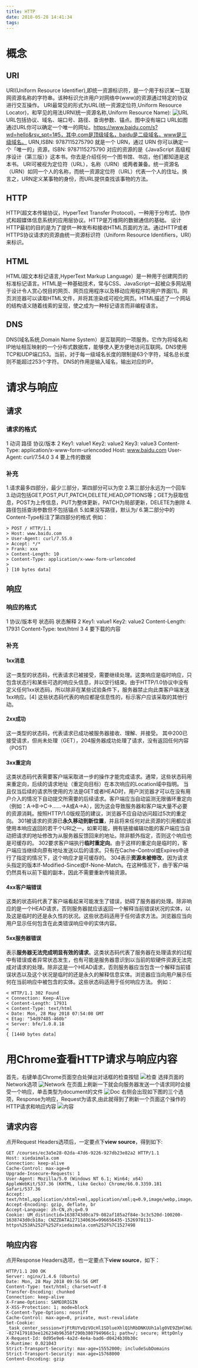 ```yaml
---
title: HTTP
date: 2018-05-28 14:41:34
tags:
---
```

# 概念
## URI
URI(Uniform Resource Identifier),即统一资源标识符，是一个用于标识某一互联网资源名称的字符串。该种标识允许用户对网络中(www)的资源通过特定的协议进行交互操作。
URI最常见的形式为URL(统一资源定位符,Uniform Resource Locator)，和罕见的用法URN(统一资源名称,Uniform Resource Name):
![URL](https://raw.githubusercontent.com/chenzhe512/blog-generator/master/image/url.png)
URL包括协议、域名、端口号、路径、查询参数、锚点。图中没有端口
URL如图通过URL你可以确定一个唯一的网址。https://www.baidu.com/s?wd=hello&rsv_spt=1#5，其中.com是顶级域名，baidu是二级域名，www是三级域名。
URN,ISBN: 9787115275790 就是一个 URN，通过 URN 你可以确定一个「唯一的」资源，ISBN: 9787115275790 对应的资源的是《JavaScript 高级程序设计（第三版）》这本书。你去是介绍任何一个图书馆、书店，他们都知道是这本书。
URI可被视为定位符（URL），名称（URN）或两者兼备。统一资源名（URN）如同一个人的名称，而统一资源定位符（URL）代表一个人的住址。换言之，URN定义某事物的身份，而URL提供查找该事物的方法。
## HTTP
HTTP(超文本传输协议，HyperText Transfer Protocol)，一种用于分布式、协作式和超媒体信息系统的应用层协议。HTTP是万维网的数据通信的基础。
设计HTTP最初的目的是为了提供一种发布和接收HTML页面的方法。通过HTTP或者HTTPS协议请求的资源由统一资源标识符（Uniform Resource Identifiers，URI）来标识。
## HTML
HTML(超文本标记语言,HyperText Markup Language）是一种用于创建网页的标准标记语言。HTML是一种基础技术，常与CSS、JavaScript一起被众多网站用于设计令人赏心悦目的网页、网页应用程序以及移动应用程序的用户界面[1]。网页浏览器可以读取HTML文件，并将其渲染成可视化网页。HTML描述了一个网站的结构语义随着线索的呈现，使之成为一种标记语言而非编程语言。
## DNS
DNS(域名系统,Domain Name System）是互联网的一项服务。它作为将域名和IP地址相互映射的一个分布式数据库，能够使人更方便地访问互联网。DNS使用TCP和UDP端口53。当前，对于每一级域名长度的限制是63个字符，域名总长度则不能超过253个字符。
DNS的作用是输入域名，输出对应的IP。
# 请求与响应
## 请求
### 请求的格式
1 动词 路径 协议/版本
2   Key1: value1
    Key2: value2
    Key3: value3
    Content-Type: application/x-www-form-urlencoded
    Host: www.baidu.com
    User-Agent: curl/7.54.0
3 
4 要上传的数据
### 补充
1.请求最多四部分，最少三部分，第四部分可以为空
2.第三部分永远为一个回车
3.动词包括GET,POST,PUT,PATCH,DELETE,HEAD,OPTIONS等；GET为获取信息，POST为上传信息，PUT为整体更新，PATCH为局部更新，DELETE为删除
4.路径包括查询参数但不包括锚点
5.如果没写路径，默认为/
6.第二部分中的Content-Type标注了第四部分的格式
例如：
```
> POST / HTTP/1.1
> Host: www.baidu.com
> User-Agent: curl/7.55.0
> Accept: */*
> Frank: xxx
> Content-Length: 10
> Content-Type: application/x-www-form-urlencoded
>
} [10 bytes data]
```
## 响应
### 响应的格式
1 协议/版本号 状态码 状态解释
2   Key1: value1
    Key2: value2
    Content-Length: 17931
    Content-Type: text/html
3
4 要下载的内容
### 补充
#### 1xx消息
这一类型的状态码，代表请求已被接受，需要继续处理。这类响应是临时响应，只包含状态行和某些可选的响应头信息，并以空行结束。由于HTTP/1.0协议中没有定义任何1xx状态码，所以除非在某些试验条件下，服务器禁止向此类客户端发送1xx响应。[4] 这些状态码代表的响应都是信息性的，标示客户应该采取的其他行动。
#### 2xx成功
这一类型的状态码，代表请求已成功被服务器接收、理解、并接受。
其中200已接受请求，但尚未处理（GET），204服务器成功处理了请求，没有返回任何内容（POST)
#### 3xx重定向
这类状态码代表需要客户端采取进一步的操作才能完成请求。通常，这些状态码用来重定向，后续的请求地址（重定向目标）在本次响应的Location域中指明。
当且仅当后续的请求所使用的方法是GET或者HEAD时，用户浏览器才可以在没有用户介入的情况下自动提交所需要的后续请求。客户端应当自动监测无限循环重定向（例如：A→B→C→……→A或A→A），因为这会导致服务器和客户端大量不必要的资源消耗。按照HTTP/1.0版规范的建议，浏览器不应自动访问超过5次的重定向。
301被请求的资源已**永久移动到新位置**，并且将来任何对此资源的引用都应该使用本响应返回的若干个URI之一。如果可能，拥有链接编辑功能的客户端应当自动把请求的地址修改为从服务器反馈回来的地址。除非额外指定，否则这个响应也是可缓存的。
302要求客户端执行**临时重定向**。由于这样的重定向是临时的，客户端应当继续向原有地址发送以后的请求。只有在Cache-Control或Expires中进行了指定的情况下，这个响应才是可缓存的。
304表示**资源未被修改**，因为请求头指定的版本If-Modified-Since或If-None-Match。在这种情况下，由于客户端仍然具有以前下载的副本，因此不需要重新传输资源。
#### 4xx客户端错误
这类的状态码代表了客户端看起来可能发生了错误，妨碍了服务器的处理。除非响应的是一个HEAD请求，否则服务器就应该返回一个解释当前错误状况的实体，以及这是临时的还是永久性的状况。这些状态码适用于任何请求方法。浏览器应当向用户显示任何包含在此类错误响应中的实体内容。
#### 5xx服务器错误
表示**服务器无法完成明显有效的请求**。这类状态码代表了服务器在处理请求的过程中有错误或者异常状态发生，也有可能是服务器意识到以当前的软硬件资源无法完成对请求的处理。除非这是一个HEAD请求，否则服务器应当包含一个解释当前错误状态以及这个状况是临时的还是永久的解释信息实体。浏览器应当向用户展示任何在当前响应中被包含的实体。这些状态码适用于任何响应方法。
例如：
```
< HTTP/1.1 302 Found
< Connection: Keep-Alive
< Content-Length: 17931
< Content-Type: text/html
< Date: Mon, 28 May 2018 07:54:08 GMT
< Etag: "54d97485-460b"
< Server: bfe/1.0.8.18
<
{ [1440 bytes data]
```
# 用Chrome查看HTTP请求与响应内容
首先，右键单击Chrome页面空白处弹出对话框的检查按钮
![检查](https://raw.githubusercontent.com/chenzhe512/blog-generator/master/image/%E6%A3%80%E6%9F%A5.jpg)
选择页面的Network选项
![Network](https://raw.githubusercontent.com/chenzhe512/blog-generator/master/image/Network.jpg)
在页面上刷新一下就会向服务器发送一个请求同时会接受一个响应，单击类型为document的文件
![Doc](https://raw.githubusercontent.com/chenzhe512/blog-generator/master/image/Doc.jpg)
右侧会出现如下图的三个选项，Response为响应，Request为请求,由此就得到了刷新一个页面这个操作的HTTP请求和响应内容
![内容](https://raw.githubusercontent.com/chenzhe512/blog-generator/master/image/%E5%86%85%E5%AE%B9.jpg)
## 请求内容
点开Request Headers选项后，一定要点下**view source**，得到如下:
```
GET /courses/ec3a5e28-02da-47d6-9226-927db23e82a2 HTTP/1.1
Host: xiedaimala.com
Connection: keep-alive
Cache-Control: max-age=0
Upgrade-Insecure-Requests: 1
User-Agent: Mozilla/5.0 (Windows NT 6.1; Win64; x64) AppleWebKit/537.36 (KHTML, like Gecko) Chrome/66.0.3359.181 Safari/537.36
Accept: text/html,application/xhtml+xml,application/xml;q=0.9,image/webp,image/apng,*/*;q=0.8
Accept-Encoding: gzip, deflate, br
Accept-Language: zh-CN,zh;q=0.9
Cookie: UM_distinctid=1638743d0ca79-082af185a2f84e-3c3c520d-100200-1638743d0cb18a; CNZZDATA1271340636=996656435-1526978113-https%253A%252F%252Fxiedaimala.com%252F%7C1527498
```
## 响应内容
点开Response Headers选项，也一定要点下**view source**，如下：
```
HTTP/1.1 200 OK
Server: nginx/1.4.6 (Ubuntu)
Date: Mon, 28 May 2018 09:56:56 GMT
Content-Type: text/html; charset=utf-8
Transfer-Encoding: chunked
Connection: keep-alive
X-Frame-Options: SAMEORIGIN
X-XSS-Protection: 1; mode=block
X-Content-Type-Options: nosniff
Cache-Control: max-age=0, private, must-revalidate
Set-Cookie: _task_center_session=YjFtRUYvQzVOcHl1SDlueXhlQ1hRbDNKUUh1alg0VE9ZbHlNdzVyOUpRSHhROTkyTmhITGE0MFp2Y1JoMmlsM1Q2WmJ1R1JyS3p2bHhuaVpKWXVuVUZham43c3FOWVNVY2xON01XTkVNdzV1eHBCdTcwbExhMjU2anh1K0lNcFVOeU9tY2hjanRTVXZpYStMcnhMTmd3PT0tLWN4MzhobStsckhheGZRRmpCQTJTS1E9PQ%3D%3D--8274179183ee126234b96358f290b380794966c1; path=/; secure; HttpOnly
X-Request-Id: 0d95e9e6-4a2d-4e4a-bad6-d0424b30b30c
X-Runtime: 0.021043
Strict-Transport-Security: max-age=15552000; includeSubDomains
Strict-Transport-Security: max-age=15768000
Content-Encoding: gzip
```

